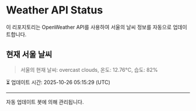 
# Weather API Status

이 리포지토리는 OpenWeather API를 사용하여 서울의 날씨 정보를 자동으로 업데이트합니다.

## 현재 서울 날씨
> 서울의 현재 날씨: overcast clouds, 온도: 12.76°C, 습도: 82%

⏳ 업데이트 시간: 2025-10-26 05:15:29 (UTC)

---
자동 업데이트 봇에 의해 관리됩니다.
